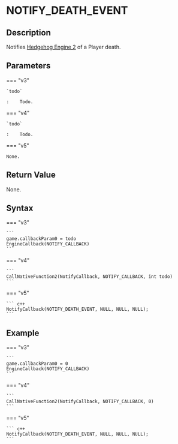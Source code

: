 # NOTIFY_DEATH_EVENT

## Description
Notifies [Hedgehog Engine 2](../../HedgehogEngine2.md) of a Player death.

## Parameters
=== "v3"

    `todo`
    
    :    Todo.

=== "v4"

    `todo`
    
    :    Todo.

=== "v5"

    None.

## Return Value
None.

## Syntax
=== "v3"

    ```
    game.callbackParam0 = todo
    EngineCallback(NOTIFY_CALLBACK)
    ```

=== "v4"

    ```
    CallNativeFunction2(NotifyCallback, NOTIFY_CALLBACK, int todo)
    ```

=== "v5"

    ``` c++
    NotifyCallback(NOTIFY_DEATH_EVENT, NULL, NULL, NULL);
    ```

## Example
=== "v3"

    ```
    game.callbackParam0 = 0
    EngineCallback(NOTIFY_CALLBACK)
    ```

=== "v4"

    ```
    CallNativeFunction2(NotifyCallback, NOTIFY_CALLBACK, 0)
    ```

=== "v5"

    ``` c++
    NotifyCallback(NOTIFY_DEATH_EVENT, NULL, NULL, NULL);
    ```

